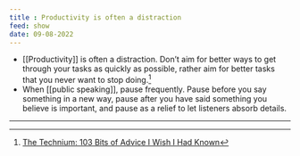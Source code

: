 ```yaml
---
title : Productivity is often a distraction
feed: show
date: 09-08-2022
---
```



- [[Productivity]] is often a distraction. 
Don’t aim for better ways to get through your tasks as quickly as possible, rather aim for better tasks that you never want to stop doing.[^1]
- When [[public speaking]], pause frequently. Pause before you say something in a new way, pause after you have said something you believe is important, and pause as a relief to let listeners absorb details.

 
 -------
 
[^1]:  [The Technium: 103 Bits of Advice I Wish I Had Known](https://kk.org/thetechnium/103-bits-of-advice-i-wish-i-had-known/)

